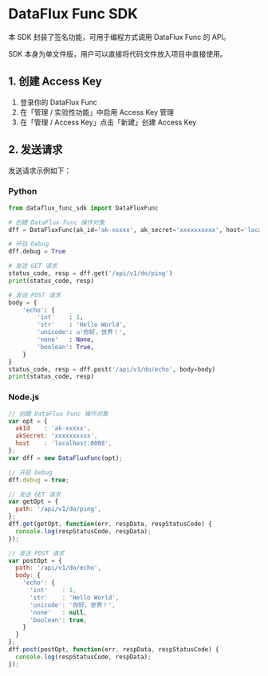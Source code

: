 # DataFlux Func SDK

本 SDK 封装了签名功能，可用于编程方式调用 DataFlux Func 的 API。

SDK 本身为单文件版，用户可以直接将代码文件放入项目中直接使用。

## 1. 创建 Access Key

1. 登录你的 DataFlux Func
2. 在「管理 / 实验性功能」中启用 Access Key 管理
3. 在「管理 / Access Key」点击「新建」创建 Access Key

## 2. 发送请求

发送请求示例如下：

### Python

```python
from dataflux_func_sdk import DataFluxFunc

# 创建 DataFlux Func 操作对象
dff = DataFluxFunc(ak_id='ak-xxxxx', ak_secret='xxxxxxxxxx', host='localhost:8088')

# 开启 Debug
dff.debug = True

# 发送 GET 请求
status_code, resp = dff.get('/api/v1/do/ping')
print(status_code, resp)

# 发送 POST 请求
body = {
    'echo': {
        'int'    : 1,
        'str'    : 'Hello World',
        'unicode': u'你好，世界！',
        'none'   : None,
        'boolean': True,
    }
}
status_code, resp = dff.post('/api/v1/do/echo', body=body)
print(status_code, resp)
```

### Node.js

```javascript
// 创建 DataFlux Func 操作对象
var opt = {
  akId    : 'ak-xxxxx',
  akSecret: 'xxxxxxxxxx',
  host    : 'localhost:8088',
};
var dff = new DataFluxFunc(opt);

// 开启 Debug
dff.debug = true;

// 发送 GET 请求
var getOpt = {
  path: '/api/v1/do/ping',
};
dff.get(getOpt, function(err, respData, respStatusCode) {
  console.log(respStatusCode, respData);
});

// 发送 POST 请求
var postOpt = {
  path: '/api/v1/do/echo',
  body: {
    'echo': {
      'int'    : 1,
      'str'    : 'Hello World',
      'unicode': '你好，世界！',
      'none'   : null,
      'boolean': true,
    }
  }
};
dff.post(postOpt, function(err, respData, respStatusCode) {
  console.log(respStatusCode, respData);
});
```
